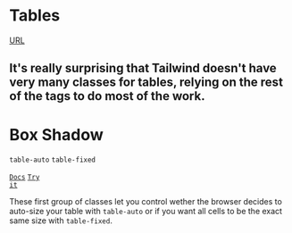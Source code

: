 <!-- .slide: data-state="layout-title" class="bg-dark"-->

# Tables

<div class="slide-link"><a href="URL"><i class="fab fa-slideshare"></i> URL</a></div>

> >

It's really surprising that Tailwind doesn't have very many classes for tables, relying on the rest of the tags to do most of the work.
---

# Box Shadow

`table-auto` `table-fixed`

<a href="https://tailwindcss.com/docs/box-shadow" target="_blank"><code class="code-exciting">Docs</code></a> <a href="https://codepen.io/planetoftheweb/pen/MWjmMZp?editors=1000" target="_blank"><code class="code-royal">Try it</code></a>

> >

These first group of classes let you control wether the browser decides to auto-size your table with `table-auto` or if you want all cells to be the exact same size with `table-fixed`.